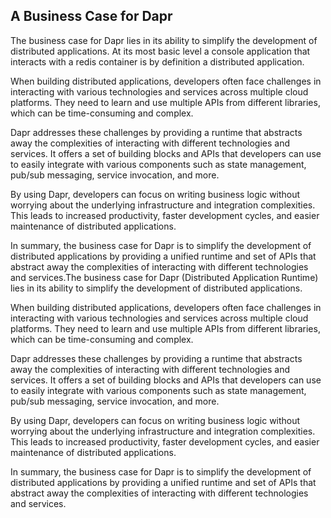 ## A Business Case for Dapr

The business case for Dapr lies in its ability to simplify the development of distributed applications. At its most basic level a console application that interacts with a redis container is by definition a distributed application.

When building distributed applications, developers often face challenges in interacting with various technologies and services across multiple cloud platforms. They need to learn and use multiple APIs from different libraries, which can be time-consuming and complex.

Dapr addresses these challenges by providing a runtime that abstracts away the complexities of interacting with different technologies and services. It offers a set of building blocks and APIs that developers can use to easily integrate with various components such as state management, pub/sub messaging, service invocation, and more.

By using Dapr, developers can focus on writing business logic without worrying about the underlying infrastructure and integration complexities. This leads to increased productivity, faster development cycles, and easier maintenance of distributed applications.

In summary, the business case for Dapr is to simplify the development of distributed applications by providing a unified runtime and set of APIs that abstract away the complexities of interacting with different technologies and services.The business case for Dapr (Distributed Application Runtime) lies in its ability to simplify the development of distributed applications. 

When building distributed applications, developers often face challenges in interacting with various technologies and services across multiple cloud platforms. They need to learn and use multiple APIs from different libraries, which can be time-consuming and complex.

Dapr addresses these challenges by providing a runtime that abstracts away the complexities of interacting with different technologies and services. It offers a set of building blocks and APIs that developers can use to easily integrate with various components such as state management, pub/sub messaging, service invocation, and more.

By using Dapr, developers can focus on writing business logic without worrying about the underlying infrastructure and integration complexities. This leads to increased productivity, faster development cycles, and easier maintenance of distributed applications.

In summary, the business case for Dapr is to simplify the development of distributed applications by providing a unified runtime and set of APIs that abstract away the complexities of interacting with different technologies and services.




